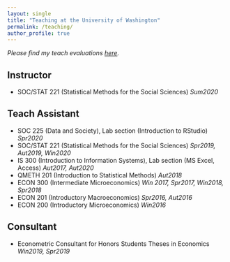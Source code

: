 ```yaml
---
layout: single
title: "Teaching at the University of Washington"
permalink: /teaching/
author_profile: true
---
```


*Please find my teach evaluations [here](https://econmonicagr.github.io/files/MonicaGR_Teach_Evaluation_combined.pdf).*

## Instructor
  * SOC/STAT 221 (Statistical Methods for the Social Sciences)   *Sum2020*

## Teach Assistant
  * SOC 225 (Data and Society), Lab section (Introduction to RStudio)   *Spr2020*
  * SOC/STAT 221 (Statistical Methods for the Social Sciences)   *Spr2019, Aut2019, Win2020*
  * IS 300 (Introduction to Information Systems), Lab section (MS Excel, Access)   *Aut2017, Aut2020*
  * QMETH 201 (Introduction to Statistical Methods)   *Aut2018*
  * ECON 300 (Intermediate Microeconomics)   *Win 2017, Spr2017, Win2018, Spr2018*
  * ECON 201 (Introductory Macroeconomics)   *Spr2016, Aut2016*
  * ECON 200 (Introductory Microeconomics)   *Win2016*

## Consultant
  * Econometric Consultant for Honors Students Theses in Economics   *Win2019, Spr2019*

